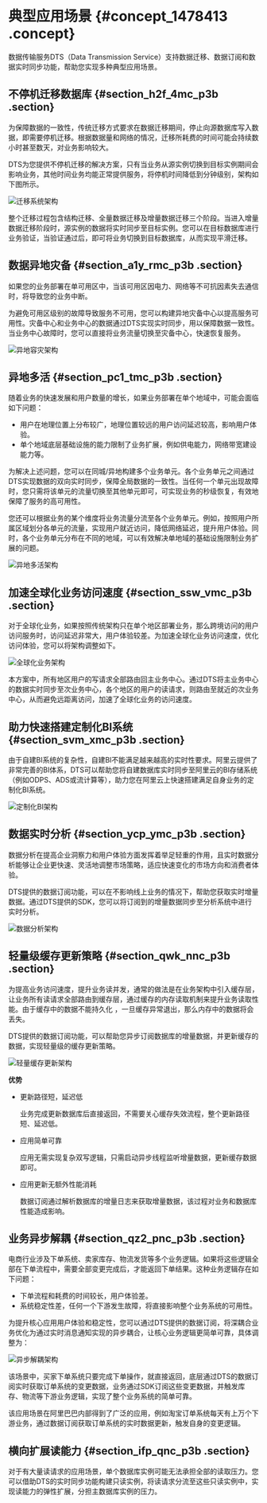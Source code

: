 # 典型应用场景 {#concept_1478413 .concept}

数据传输服务DTS（Data Transmission Service）支持数据迁移、数据订阅和数据实时同步功能，帮助您实现多种典型应用场景。

## 不停机迁移数据库 {#section_h2f_4mc_p3b .section}

为保障数据的一致性，传统迁移方式要求在数据迁移期间，停止向源数据库写入数据，即需要停机迁移。根据数据量和网络的情况，迁移所耗费的时间可能会持续数小时甚至数天，对业务影响较大。

DTS为您提供不停机迁移的解决方案，只有当业务从源实例切换到目标实例期间会影响业务，其他时间业务均能正常提供服务，将停机时间降低到分钟级别，架构如下图所示。

![迁移系统架构](http://static-aliyun-doc.oss-cn-hangzhou.aliyuncs.com/assets/img/17070/156575236946583_zh-CN.png)

整个迁移过程包含结构迁移、全量数据迁移及增量数据迁移三个阶段。当进入增量数据迁移阶段时，源实例的数据将实时同步至目标实例。您可以在目标数据库进行业务验证，当验证通过后，即可将业务切换到目标数据库，从而实现平滑迁移。

## 数据异地灾备 {#section_a1y_rmc_p3b .section}

如果您的业务部署在单可用区中，当该可用区因电力、网络等不可抗因素失去通信时，将导致您的业务中断。

为避免可用区级别的故障导致服务不可用，您可以构建异地灾备中心以提高服务可用性。灾备中心和业务中心的数据通过DTS实现实时同步，用以保障数据一致性。当业务中心故障时，您可以直接将业务流量切换至灾备中心，快速恢复服务。

![异地容灾架构](http://static-aliyun-doc.oss-cn-hangzhou.aliyuncs.com/assets/img/17069/156575237054090_zh-CN.png)

## 异地多活 {#section_pc1_tmc_p3b .section}

随着业务的快速发展和用户数量的增长，如果业务部署在单个地域中，可能会面临如下问题：

-   用户在地理位置上分布较广，地理位置较远的用户访问延迟较高，影响用户体验。
-   单个地域底层基础设施的能力限制了业务扩展，例如供电能力，网络带宽建设能力等。

为解决上述问题，您可以在同城/异地构建多个业务单元。各个业务单元之间通过DTS实现数据的双向实时同步，保障全局数据的一致性。当任何一个单元出现故障时，您只需将该单元的流量切换至其他单元即可，可实现业务的秒级恢复，有效地保障了服务的高可用性。

您还可以根据业务的某个维度将业务流量分流至各个业务单元。例如，按照用户所属区域划分各单元的流量，实现用户就近访问，降低网络延迟，提升用户体验。同时，各个业务单元分布在不同的地域，可以有效解决单地域的基础设施限制业务扩展的问题。

![异地多活架构](http://static-aliyun-doc.oss-cn-hangzhou.aliyuncs.com/assets/img/17069/156575237054091_zh-CN.jpg)

## 加速全球化业务访问速度 {#section_ssw_vmc_p3b .section}

对于全球化业务，如果按照传统架构只在单个地区部署业务，那么跨境访问的用户访问服务时，访问延迟非常大，用户体验较差。为加速全球化业务访问速度，优化访问体验，您可以将架构调整如下。

![全球化业务架构](http://static-aliyun-doc.oss-cn-hangzhou.aliyuncs.com/assets/img/17069/156575237054092_zh-CN.png)

本方案中，所有地区用户的写请求全部路由回主业务中心。通过DTS将主业务中心的数据实时同步至次业务中心，各个地区的用户的读请求，则路由至就近的次业务中心，从而避免远距离访问，加速了全球化业务的访问速度。

## 助力快速搭建定制化BI系统 {#section_svm_xmc_p3b .section}

由于自建BI系统的复杂性，自建BI不能满足越来越高的实时性要求。阿里云提供了非常完善的BI体系，DTS可以帮助您将自建数据库实时同步至阿里云的BI存储系统（例如ODPS、ADS或流计算等），助力您在阿里云上快速搭建满足自身业务的定制化BI系统。

![定制化BI架构](http://static-aliyun-doc.oss-cn-hangzhou.aliyuncs.com/assets/img/17069/156575237154093_zh-CN.png)

## 数据实时分析 {#section_ycp_ymc_p3b .section}

数据分析在提高企业洞察力和用户体验方面发挥着举足轻重的作用，且实时数据分析能够让企业更快速、灵活地调整市场策略，适应快速变化的市场方向和消费者体验。

DTS提供的数据订阅功能，可以在不影响线上业务的情况下，帮助您获取实时增量数据。通过DTS提供的SDK，您可以将订阅到的增量数据同步至分析系统中进行实时分析。

![数据分析架构](http://static-aliyun-doc.oss-cn-hangzhou.aliyuncs.com/assets/img/17069/156575237154094_zh-CN.png)

## 轻量级缓存更新策略 {#section_qwk_nnc_p3b .section}

为提高业务访问速度，提升业务读并发，通常的做法是在业务架构中引入缓存层，让业务所有读请求全部路由到缓存层，通过缓存的内存读取机制来提升业务读取性能。由于缓存中的数据不能持久化 ，一旦缓存异常退出，那么内存中的数据将会丢失。

DTS提供的数据订阅功能，可以帮助您异步订阅数据库的增量数据，并更新缓存的数据，实现轻量级的缓存更新策略。

![轻量缓存更新架构](http://static-aliyun-doc.oss-cn-hangzhou.aliyuncs.com/assets/img/17069/156575237254095_zh-CN.png)

**优势**

-   更新路径短，延迟低

    业务完成更新数据库后直接返回，不需要关心缓存失效流程，整个更新路径短、延迟低。

-   应用简单可靠

    应用无需实现复杂双写逻辑，只需启动异步线程监听增量数据，更新缓存数据即可。

-   应用更新无额外性能消耗

    数据订阅通过解析数据库的增量日志来获取增量数据，该过程对业务和数据库性能造成影响。


## 业务异步解耦 {#section_qz2_pnc_p3b .section}

电商行业涉及下单系统、卖家库存、物流发货等多个业务逻辑。如果将这些逻辑全部在下单流程中，需要全部变更完成后，才能返回下单结果。这种业务逻辑存在如下问题：

-   下单流程和耗费的时间较长，用户体验差。
-   系统稳定性差，任何一个下游发生故障，将直接影响整个业务系统的可用性。

为提升核心应用用户体验和稳定性，您可以通过DTS提供的数据订阅，将深耦合业务优化为通过实时消息通知实现的异步耦合，让核心业务逻辑更简单可靠，具体调整为：

![异步解耦架构](http://static-aliyun-doc.oss-cn-hangzhou.aliyuncs.com/assets/img/17069/156575237254096_zh-CN.png)

该场景中，买家下单系统只要完成下单操作，就直接返回，底层通过DTS的数据订阅实时获取订单系统的变更数据，业务通过SDK订阅这些变更数据，并触发库存、物流等下游业务逻辑，实现了整个业务系统的简单可靠。

该应用场景在阿里巴巴内部得到了广泛的应用，例如淘宝订单系统每天有上万个下游业务，通过数据订阅获取订单系统的实时数据更新，触发自身的变更逻辑。

## 横向扩展读能力 {#section_ifp_qnc_p3b .section}

对于有大量读请求的应用场景，单个数据库实例可能无法承担全部的读取压力。您可以借助DTS的实时同步功能构建只读实例，将读请求分流至这些只读实例中，实现读能力的弹性扩展，分担主数据库实例的压力。

